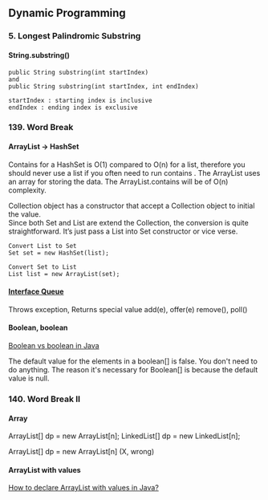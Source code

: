## Dynamic Programming

### 5. Longest Palindromic Substring  
#### String.substring()  
```
public String substring(int startIndex)  
and  
public String substring(int startIndex, int endIndex)  

startIndex : starting index is inclusive
endIndex : ending index is exclusive

```   

### 139. Word Break  
#### ArrayList -> HashSet
Contains for a HashSet is O(1) compared to O(n) for a list, therefore you should never use a list if you often need to run contains . 
The ArrayList uses an array for storing the data. The ArrayList.contains will be of O(n) complexity.  


Collection object has a constructor that accept a Collection object to initial the value.  
Since both Set and List are extend the Collection, the conversion is quite straightforward. It’s just pass a List into Set constructor or vice verse.
```
Convert List to Set
Set set = new HashSet(list);

Convert Set to List
List list = new ArrayList(set);
```  

#### [Interface Queue](https://docs.oracle.com/javase/7/docs/api/java/util/Queue.html)
Throws exception, Returns special value
add(e), offer(e)
remove(), poll()


#### Boolean, boolean
[Boolean vs boolean in Java](https://stackoverflow.com/questions/3728616/boolean-vs-boolean-in-java)  

The default value for the elements in a boolean[] is false. You don't need to do anything.
The reason it's necessary for Boolean[] is because the default value is null.


### 140. Word Break II  
#### Array
ArrayList<String>[] dp = new ArrayList[n];
LinkedList<String>[] dp = new LinkedList[n];

ArrayList<String>[] dp = new ArrayList<String>[n] (X, wrong)

#### ArrayList with values
[How to declare ArrayList with values in Java?](http://www.java67.com/2015/10/how-to-declare-arraylist-with-values-in-java.html)  

